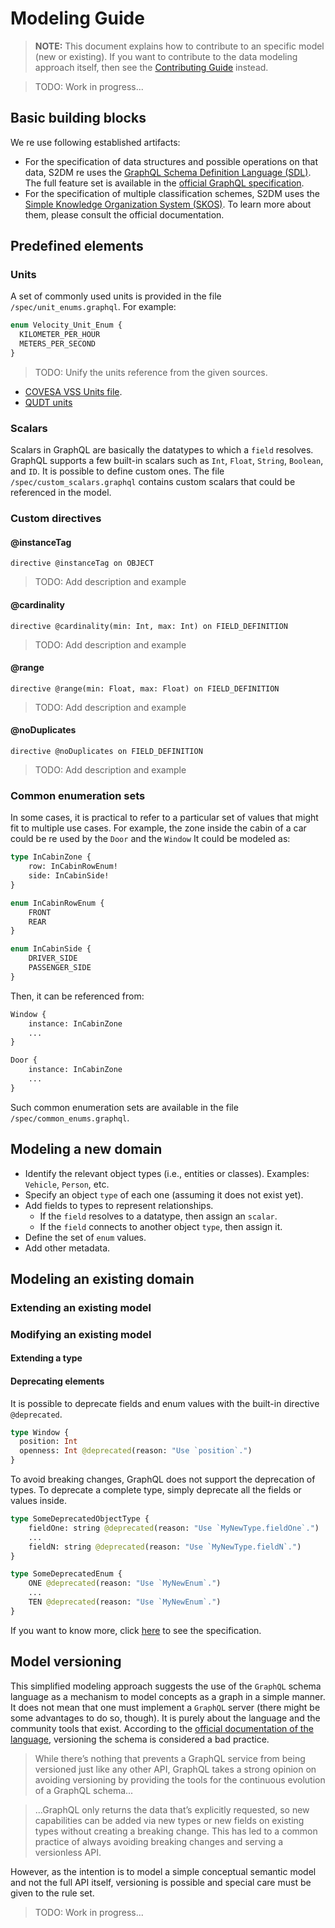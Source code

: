 # Modeling Guide
> **NOTE:** This document explains how to contribute to an specific model (new or existing).
If you want to contribute to the data modeling approach itself, then see the [Contributing Guide](docs/CONTRIBUTING.md) instead.

> TODO: Work in progress...

## Basic building blocks
We re use following established artifacts:
* For the specification of data structures and possible operations on that data, S2DM re uses the [GraphQL Schema Definition Language (SDL)](https://graphql.org/learn/schema/).
The full feature set is available in the [official GraphQL specification](https://spec.graphql.org).
* For the specification of multiple classification schemes, S2DM uses the [Simple Knowledge Organization System (SKOS)](https://www.w3.org/2004/02/skos/).
To learn more about them, please consult the official documentation.

## Predefined elements
### Units
A set of commonly used units is provided in the file `/spec/unit_enums.graphql`. For example:
```graphql
enum Velocity_Unit_Enum {
  KILOMETER_PER_HOUR
  METERS_PER_SECOND
}
```
> TODO: Unify the units reference from the given sources.
* [COVESA VSS Units file](https://github.com/COVESA/vehicle_signal_specification/blob/main/spec/units.md).
* [QUDT units](http://www.qudt.org/doc/DOC_VOCAB-UNITS-ALL.html)
### Scalars
Scalars in GraphQL are basically the datatypes to which a `field` resolves.
GraphQL supports a few built-in scalars such as `Int`, `Float`, `String`, `Boolean`, and `ID`.
It is possible to define custom ones.
The file `/spec/custom_scalars.graphql` contains custom scalars that could be referenced in the model.

### Custom directives


#### @instanceTag
```gql
directive @instanceTag on OBJECT
```
> TODO: Add description and example
#### @cardinality
```gql
directive @cardinality(min: Int, max: Int) on FIELD_DEFINITION
```
> TODO: Add description and example
#### @range
```gql
directive @range(min: Float, max: Float) on FIELD_DEFINITION
```
> TODO: Add description and example
#### @noDuplicates
```gql
directive @noDuplicates on FIELD_DEFINITION
```
> TODO: Add description and example
### Common enumeration sets
In some cases, it is practical to refer to a particular set of values that might fit to multiple use cases.
For example, the zone inside the cabin of a car could be re used by the `Door` and the `Window`
It could be modeled as:
```graphql
type InCabinZone {
    row: InCabinRowEnum!
    side: InCabinSide!
}

enum InCabinRowEnum {
    FRONT
    REAR
}

enum InCabinSide {
    DRIVER_SIDE
    PASSENGER_SIDE
}
```

Then, it can be referenced from:
```graphql
Window {
    instance: InCabinZone
    ...
}

Door {
    instance: InCabinZone
    ...
}
```
Such common enumeration sets are available in the file `/spec/common_enums.graphql`.

## Modeling a new domain
* Identify the relevant object types (i.e., entities or classes). Examples: `Vehicle`, `Person`, etc.
* Specify an object `type` of each one (assuming it does not exist yet).
* Add fields to types to represent relationships.
  * If the `field` resolves to a datatype, then assign an `scalar`.
  * If the `field` connects to another object `type`, then assign it.
* Define the set of `enum` values.
* Add other metadata.

## Modeling an existing domain
### Extending an existing model
### Modifying an existing model
#### Extending a type
#### Deprecating elements
It is possible to deprecate fields and enum values with the built-in directive `@deprecated`.
```graphql
type Window {
  position: Int
  openness: Int @deprecated(reason: "Use `position`.")
}
```
To avoid breaking changes, GraphQL does not support the deprecation of types.
To deprecate a complete type, simply deprecate all the fields or values inside.
```graphql
type SomeDeprecatedObjectType {
    fieldOne: string @deprecated(reason: "Use `MyNewType.fieldOne`.")
    ...
    fieldN: string @deprecated(reason: "Use `MyNewType.fieldN`.")
}

type SomeDeprecatedEnum {
    ONE @deprecated(reason: "Use `MyNewEnum`.")
    ...
    TEN @deprecated(reason: "Use `MyNewEnum`.")
}
```
If you want to know more, click [here](https://spec.graphql.org/October2021/#sec--deprecated) to see the specification.

## Model versioning
This simplified modeling approach suggests the use of the `GraphQL` schema language as a mechanism to model concepts as a graph in a simple manner.
It does not mean that one must implement a `GraphQL` server (there might be some advantages to do so, though). It is purely about the language and the community tools that exist.
According to the [official documentation of the language](https://graphql.org/learn/best-practices/#versioning), versioning the schema is considered a bad practice.
> While there’s nothing that prevents a GraphQL service from being versioned just like any other API, GraphQL takes a strong opinion on avoiding versioning by providing the tools for the continuous evolution of a GraphQL schema...

>...GraphQL only returns the data that’s explicitly requested, so new capabilities can be added via new types or new fields on existing types without creating a breaking change. This has led to a common practice of always avoiding breaking changes and serving a versionless API.

However, as the intention is to model a simple conceptual semantic model and not the full API itself, versioning is possible and special care must be given to the rule set.
> TODO: Work in progress...

